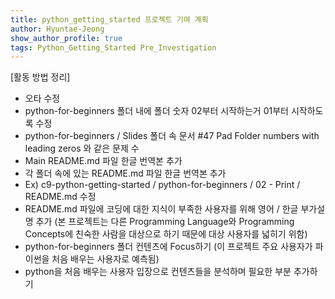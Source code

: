 ```yaml
---
title: python_getting_started 프로젝트 기여 계획
author: Hyuntae-Jeong
show_author_profile: true
tags: Python_Getting_Started Pre_Investigation
---
```


[활동 방법 정리]

- 오타 수정
- python-for-beginners 폴더 내에 폴더 숫자 02부터 시작하는거 01부터 시작하도록 수정
- python-for-beginners / Slides 폴더 속 문서 #47 Pad Folder numbers with leading zeros 와 같은 문제 수
- Main README.md 파일 한글 번역본 추가
- 각 폴더 속에 있는 README.md 파일 한글 번역본 추가
- Ex) c9-python-getting-started / python-for-beginners / 02 - Print / README.md 수정
- README.md 파일에 코딩에 대한 지식이 부족한 사용자를 위해 영어 / 한글 부가설명 추가 (본 프로젝트는 다른 Programming Language와 Programming Concepts에 친숙한 사람을 대상으로 하기 때문에 대상 사용자를 넓히기 위함)
- python-for-beginners 폴더 컨텐츠에 Focus하기 (이 프로젝트 주요 사용자가 파이썬을 처음 배우는 사용자로 예측됨)
- python을 처음 배우는 사용자 입장으로 컨텐츠들을 분석하며 필요한 부분 추가하기
